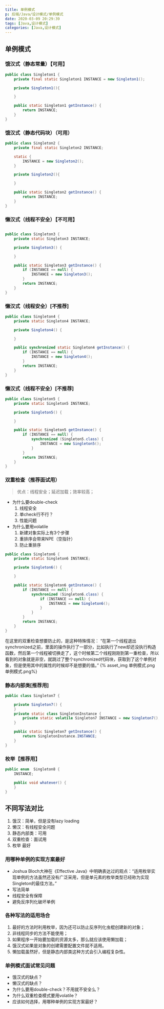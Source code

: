 ```yaml
---
title: 单例模式
p: 后端/Java/设计模式/单例模式
date: 2020-03-09 20:29:39
tags: [Java,设计模式]
categories: [Java,设计模式]
---
```

## 单例模式

### 饿汉式（静态常量）【可用】

```java
public class Singleton1 {
    private final static Singleton1 INSTANCE = new Singleton1();

    private Singleton1(){

    }

    public static Singleton1 getInstance() {
        return INSTANCE;
    }
}
```

### 饿汉式（静态代码块）（可用）

```java
public class Singleton2 {
    private final static Singleton2 INSTANCE;

    static {
        INSTANCE = new Singleton2();
    }

    private Singleton2(){

    }

    public static Singleton2 getInstance() {
        return INSTANCE;
    }
}
```

### 懒汉式（线程不安全）【不可用】

```java

public class Singleton3 {
    private static Singleton3 INSTANCE;

    private Singleton3() {

    }

    public static Singleton3 getInstance() {
        if (INSTANCE == null) {
            INSTANCE = new Singleton3();
        }
        return INSTANCE;
    }
}
```

### 懒汉式（线程安全）[不推荐]

```java
public class Singleton4 {
    private static Singleton4 INSTANCE;

    private Singleton4() {

    }

    public synchronized static Singleton4 getInstance() {
        if (INSTANCE == null) {
            INSTANCE = new Singleton4();
        }
        return INSTANCE;
    }
}

```

### 懒汉式（线程不安全）[不推荐]

```java
public class Singleton5 {
    private static Singleton5 INSTANCE;

    private Singleton5() {

    }

    public static Singleton5 getInstance() {
        if (INSTANCE == null) {
            synchronized (Singleton5.class) {
                INSTANCE = new Singleton5();
            }
        }
        return INSTANCE;
    }
}
```

### 双重检查（推荐面试用）

> 优点：线程安全；延迟加载；效率较高；

- 为什么要double-check
    1. 线程安全
    2. 单check行不行？
    3. 性能问题
- 为什么要用volatile
    1. 新建对象实际上有3个步骤
    2. 重排序会带来NPE（空指针）
    3. 防止重排序

```java
public class Singleton6 {
    private static Singleton6 INSTANCE;

    private Singleton6() {

    }

    public static Singleton6 getInstance() {
        if (INSTANCE == null) {
            synchronized (Singleton6.class) {
                if (INSTANCE == null) {
                    INSTANCE = new Singleton6();
                }
            }
        }
        return INSTANCE;
    }
}

```

在这里的双重检查想要防止的，是这种特殊情况：
“在第一个线程退出synchronized之前，里面的操作执行了一部分，比如执行了new却还没执行构造函数，然后第一个线程被切换走了，这个时候第二个线程刚刚到第一重检查，所以看到的对象就是非空，就跳过了整个synchronized代码块，获取到了这个单例对象，但是使用其中的属性的时候却不是想要的值。”
{% asset_img 单例模式.png 单例模式.png%}

### 静态内部类[推荐用]

```java
public class Singleton7 {

    private Singleton7() {
    }
    private static class SingletonInstance {
        private static volatile Singleton7 INSTANCE = new Singleton7();
    }

    public static Singleton7 getInstance() {
        return SingletonInstance.INSTANCE;
    }
}
```

### 枚举【推荐用】

```java
public enum  Singleton8 {
    INSTANCE;

    public void whatever() {
    }
}
```

## 不同写法对比

1. 饿汉：简单，但是没有lazy loading
2. 懒汉：有线程安全问题
3. 静态内部类：可用
4. 双重检查：面试用
5. 枚举 最好

### 用哪种单例的实现方案最好

- Joshua Bloch大神在《Effective Java》中明确表达过的观点：“适用枚举实现单例的方法虽然还没有广泛采用，但是单元素的枚举类型已经称为实现Singleton的最佳方法。”
- 写法简单
- 线程安全有保障
- 避免反序列化破坏单例

### 各种写法的适用场合

1. 最好的方法时利用枚举，因为还可以防止反序列化虫棍创建新的对象；
2. 非线程同步的方法不能使用；
3. 如果程序一开始要加载的资源太多，那么就应该使用懒加载；
4. 饿汉式如果是对象的创建需要配置文件就不适用。
5. 懒加载虽然好，但是静态内部类这种方式会引入编程复杂性。

### 单例模式面试常见问题

- 饿汉式的缺点？
- 懒汉式的缺点？
- 为什么要用double-check？不用就不安全么？
- 为什么双重检查模式要用volatile？
- 应该如何选择，用哪种单例的实现方案最好？
